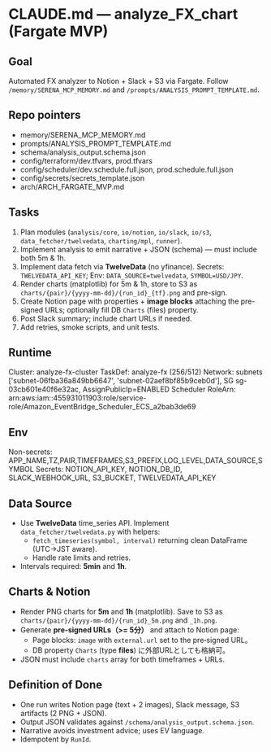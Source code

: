 # CLAUDE.md — analyze_FX_chart (Fargate MVP)

## Goal
Automated FX analyzer to Notion + Slack + S3 via Fargate. Follow `/memory/SERENA_MCP_MEMORY.md` and `/prompts/ANALYSIS_PROMPT_TEMPLATE.md`.

## Repo pointers
- memory/SERENA_MCP_MEMORY.md
- prompts/ANALYSIS_PROMPT_TEMPLATE.md
- schema/analysis_output.schema.json
- config/terraform/dev.tfvars, prod.tfvars
- config/scheduler/dev.schedule.full.json, prod.schedule.full.json
- config/secrets/secrets_template.json
- arch/ARCH_FARGATE_MVP.md

## Tasks
1. Plan modules (`analysis/core`, `io/notion`, `io/slack`, `io/s3`, `data_fetcher/twelvedata`, `charting/mpl`, `runner`).
2. Implement analysis to emit narrative + JSON (schema) — must include both 5m & 1h.
3. Implement data fetch via **TwelveData** (no yfinance). Secrets: `TWELVEDATA_API_KEY`; Env: `DATA_SOURCE=twelvedata`, `SYMBOL=USD/JPY`.
4. Render charts (matplotlib) for 5m & 1h, store to S3 as `charts/{pair}/{yyyy-mm-dd}/{run_id}_{tf}.png` and pre-sign.
5. Create Notion page with properties + **image blocks** attaching the pre-signed URLs; optionally fill DB `Charts` (files) property.
6. Post Slack summary; include chart URLs if needed.
7. Add retries, smoke scripts, and unit tests.

## Runtime
Cluster: analyze-fx-cluster
TaskDef: analyze-fx (256/512)
Network: subnets ['subnet-06fba36a849bb6647', 'subnet-02aef8bf85b9ceb0d'], SG sg-03cb601e40f6e32ac, AssignPublicIp=ENABLED
Scheduler RoleArn: arn:aws:iam::455931011903:role/service-role/Amazon_EventBridge_Scheduler_ECS_a2bab3de69

## Env
Non-secrets: APP_NAME,TZ,PAIR,TIMEFRAMES,S3_PREFIX,LOG_LEVEL,DATA_SOURCE,SYMBOL
Secrets: NOTION_API_KEY, NOTION_DB_ID, SLACK_WEBHOOK_URL, S3_BUCKET, TWELVEDATA_API_KEY

## Data Source
- Use **TwelveData** time_series API. Implement `data_fetcher/twelvedata.py` with helpers:
  - `fetch_timeseries(symbol, interval)` returning clean DataFrame (UTC→JST aware).
  - Handle rate limits and retries.
- Intervals required: **5min** and **1h**.

## Charts & Notion
- Render PNG charts for **5m** and **1h** (matplotlib). Save to S3 as `charts/{pair}/{yyyy-mm-dd}/{run_id}_5m.png` and `_1h.png`.
- Generate **pre‑signed URLs（>= 5分）** and attach to Notion page:
  - Page blocks: `image` with `external.url` set to the pre‑signed URL。
  - DB property `Charts` (type **files**) に外部URLとしても格納可。
- JSON must include `charts` array for both timeframes + URLs.

## Definition of Done
- One run writes Notion page (text + 2 images), Slack message, S3 artifacts (2 PNG + JSON).
- Output JSON validates against `/schema/analysis_output.schema.json`.
- Narrative avoids investment advice; uses EV language.
- Idempotent by `RunId`.

